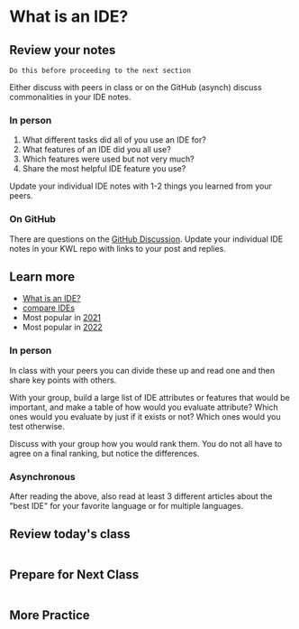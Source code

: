 # What is an IDE?  


## Review your notes

```{important}
Do this before proceeding to the next section
```

Either discuss with peers in class or on the GitHub (asynch) discuss commonalities in your IDE notes.

### In person

1. What different tasks did all of you use an IDE for?
1. What features of an IDE did you all use?
1. Which features were used but not very much?
1. Share the most helpful IDE feature you use?

Update your individual IDE notes with 1-2 things you learned from your peers.


### On GitHub

There are questions on the [GitHub Discussion](https://github.com/introcompsys/fa22community/discussions/14). Update your individual IDE notes in your KWL repo with links to your post and replies.


## Learn more


- [What is an IDE?](https://www.redhat.com/en/topics/middleware/what-is-ide)
- [compare IDEs](https://en.wikipedia.org/wiki/Comparison_of_integrated_development_environments)
- Most popular in [2021](https://insights.stackoverflow.com/survey/2021#section-most-popular-technologies-integrated-development-environment)
- Most popular in [2022](https://survey.stackoverflow.co/2022/#most-popular-technologies-new-collab-tools)


### In person
In class with your peers you can divide these up and read one and then share key points with others.

With your group, build a large list of IDE attributes or features that would be important, and make a table of how would you evaluate attribute?  Which ones would you evaluate by just if it exists or not?  Which ones would you test otherwise.  

Discuss with your group how you would rank them.  You do not all have to agree on a final ranking, but notice the differences.

### Asynchronous

After reading the above, also read at least 3 different articles about the "best IDE" for your favorite language or for multiple languages.  

## Review today's class

```{include} ../_review/2022-11-28.md
```



## Prepare for Next Class

```{include} ../_prepare/2022-11-28.md
```



## More Practice

```{include} ../_practice/2022-11-28.md
```

